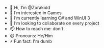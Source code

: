 - 👋 Hi, I’m @Zorakidd
- 👀 I’m interested in Games
- 🌱 I’m currently learning C# and WinUI 3
- 💞️ I’m looking to collaborate on every project
- 📫 How to reach me: don't
- 😄 Pronouns: He/Him
- ⚡ Fun fact: I'm dumb

<!---
Zorakidd/Zorakidd is a ✨ special ✨ repository because its `README.md` (this file) appears on your GitHub profile.
You can click the Preview link to take a look at your changes.
--->
